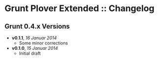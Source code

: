 # Grunt Plover Extended :: Changelog

## Grunt 0.4.x Versions
- **v0.1.1**, *16 Januar 2014*
  - Some minor corrections
- **v0.1.0**, *15 Januar 2014*
  - Initial draft
